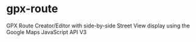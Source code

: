 # gpx-route
GPX Route Creator/Editor with side-by-side Street View display using the Google Maps JavaScript API V3
